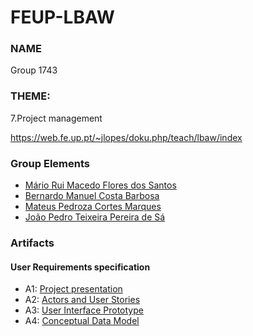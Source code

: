 # FEUP-LBAW

### NAME
Group 1743


### THEME: 

7.Project management

https://web.fe.up.pt/~jlopes/doku.php/teach/lbaw/index

### Group Elements

* [Mário Rui Macedo Flores dos Santos](https://github.com/mariosantosprivate)
* [Bernardo Manuel Costa Barbosa](https://github.com/bernardomcbarbosa)
* [Mateus Pedroza Cortes Marques](https://github.com/mpcmarques)
* [João Pedro Teixeira Pereira de Sá](https://github.com/jotapsa)

### Artifacts

#### User Requirements specification
* A1: [Project presentation](/artifacts/A1/A1.md)
* A2: [Actors and User Stories](/artifacts/A2/A2.md)
* A3: [User Interface Prototype](/artifacts/A3/A3.md)
* A4: [Conceptual Data Model](/artifacts/A4/A4.md)
